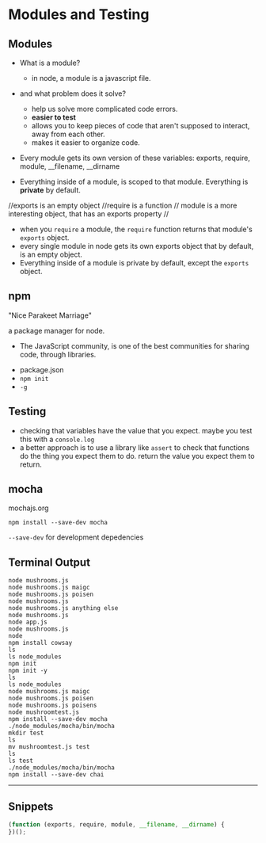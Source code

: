 # Modules and Testing

## Modules 

* What is a module?
  - in node, a module is a javascript file.

* and what problem does it solve?
  - help us solve more complicated code errors. 
  - **easier to test**
  - allows you to keep pieces of code that aren't supposed to interact, away from each other.
  - makes it easier to organize code.

* Every module gets its own version of these variables: exports, require, module, __filename, __dirname
* Everything inside of a module, is scoped to that module. Everything is **private** by default.

//exports is an empty object
//require is a function
// module is a more interesting object, that has an exports property
// 

* when you `require` a module, the `require` function returns that module's `exports` object.
* every single module in node gets its own exports object that by default, is an empty object.
* Everything inside of a module is private by default, except the `exports` object.

## npm

"Nice Parakeet Marriage"

a package manager for node.

* The JavaScript community, is one of the best communities for sharing code, through libraries.

- package.json 
- `npm init`
- `-g` 

## Testing

* checking that variables have the value that you expect. maybe you test this with a `console.log`
* a better approach is to use a library like `assert` to check that functions do the thing you expect them to do. return the value you expect them to return.


## mocha

mochajs.org

```
npm install --save-dev mocha
```

`--save-dev` for development depedencies

## Terminal Output

```
node mushrooms.js
node mushrooms.js maigc
node mushrooms.js poisen
node mushrooms.js 
node mushrooms.js anything else 
node mushrooms.js 
node app.js
node mushrooms.js
node
npm install cowsay
ls
ls node_modules
npm init
npm init -y
ls
ls node_modules
node mushrooms.js maigc
node mushrooms.js poisen
node mushrooms.js poisens
node mushroomtest.js
npm install --save-dev mocha
./node_modules/mocha/bin/mocha
mkdir test
ls
mv mushroomtest.js test
ls
ls test
./node_modules/mocha/bin/mocha
npm install --save-dev chai
```

---

## Snippets

```js
(function (exports, require, module, __filename, __dirname) { 
})();
```
